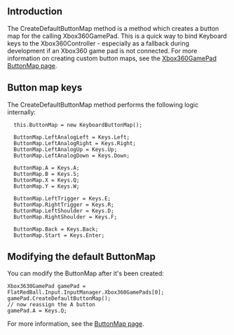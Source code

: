 ## Introduction

The CreateDefaultButtonMap method is a method which creates a button map for the calling Xbox360GamePad. This is a quick way to bind Keyboard keys to the Xbox360Controller - especially as a fallback during development if an Xbox360 game pad is not connected. For more information on creating custom button maps, see the [Xbox360GamePad ButtonMap page](/frb/docs/index.php?title=FlatRedBall.Input.Xbox360GamePad.ButtonMap.md "FlatRedBall.Input.Xbox360GamePad.ButtonMap").

## Button map keys

The CreateDefaultButtonMap method performs the following logic internally:

      this.ButtonMap = new KeyboardButtonMap();
      
      ButtonMap.LeftAnalogLeft = Keys.Left;
      ButtonMap.LeftAnalogRight = Keys.Right;
      ButtonMap.LeftAnalogUp = Keys.Up;
      ButtonMap.LeftAnalogDown = Keys.Down;
      
      ButtonMap.A = Keys.A;
      ButtonMap.B = Keys.S;
      ButtonMap.X = Keys.Q;
      ButtonMap.Y = Keys.W;
      
      ButtonMap.LeftTrigger = Keys.E;
      ButtonMap.RightTrigger = Keys.R;
      ButtonMap.LeftShoulder = Keys.D;
      ButtonMap.RightShoulder = Keys.F;
      
      ButtonMap.Back = Keys.Back;
      ButtonMap.Start = Keys.Enter;

## Modifying the default ButtonMap

You can modify the ButtonMap after it's been created:

    Xbox3630GamePad gamePad = FlatRedBall.Input.InputManager.Xbox360GamePads[0];
    gamePad.CreateDefaultButtonMap();
    // now reassign the A button
    gamePad.A = Keys.Q;

For more information, see the [ButtonMap page](/frb/docs/index.php?title=FlatRedBall.Input.Xbox360GamePad.ButtonMap.md "FlatRedBall.Input.Xbox360GamePad.ButtonMap").
